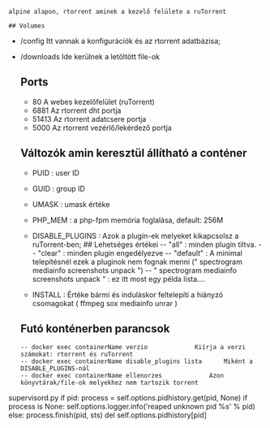 
    alpine alapon, rtorrent aminek a kezelő felülete a ruTorrent

    ## Volumes
- 	/config 	Itt vannak a konfigurációk és az rtorrent adatbázisa; 
- 	/downloads 	Ide kerülnek a letöltött file-ok

    ## Ports
    - 	80 	A webes kezelőfelület (ruTorrent)
    - 	6881 	Az rtorrent dht portja
    - 	51413 	Az rtorrent adatcsere portja
    - 	5000 	Az rtorrent vezérlő/lekérdező portja

    ## Változók amin keresztül állítható a conténer
    - PUID 	: user  ID
    - GUID 	: group ID
    - UMASK 	: umask értéke

    - PHP_MEM 	: a php-fpm memória foglalása, default: 256M

    - DISABLE_PLUGINS 	: Azok a plugin-ek melyeket kikapcsolsz a ruTorrent-ben;
		    ## Lehetséges értékei
		-- "all" 	: minden plugin tiltva.
		-- "clear" 	: minden plugin engedélyezve
		-- "default" 	: A minimal telepítésnél ezek a pluginok nem fognak menni (" spectrogram mediainfo screenshots unpack ")
		-- " spectrogram mediainfo screenshots unpack " 	: ez itt most egy példa lista....

    - INSTALL 	: Értéke bármi és induláskor feltelepíti a hiányzó csomagokat ( ffmpeg sox mediainfo unrar )


    ## Futó konténerben parancsok
	    -- docker exec containerName verzio				Kiírja a verzi számokat: rtorrent és ruTorrent
	    -- docker exec containerName disable_plugins lista 		Miként a DISABLE_PLUGINS-nál
	    -- docker exec containerName ellenorzes 			Azon könyvtárak/file-ok melyekhez nem tartozik torrent


supervisord.py
        if pid:
            process = self.options.pidhistory.get(pid, None)
            if process is None:
                self.options.logger.info('reaped unknown pid %s' % pid)
            else:
                process.finish(pid, sts)
                del self.options.pidhistory[pid]